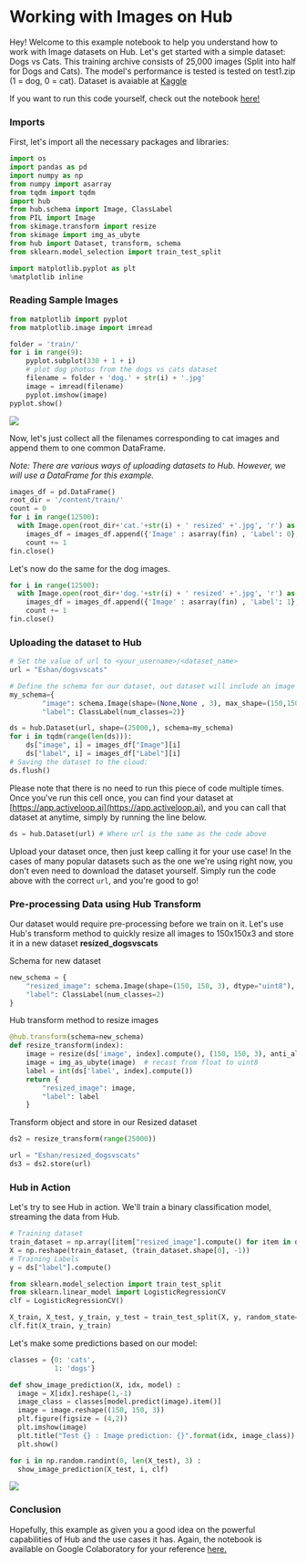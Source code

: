 # Working with Images on Hub
Hey! Welcome to this example notebook to help you understand how to work with Image datasets on Hub. Let's get started with a simple dataset: Dogs vs Cats. This training archive consists of 25,000 images (Split into half for Dogs and Cats). The model's performance is tested is tested on test1.zip (1 = dog, 0 = cat). 
Dataset is avaiable at [Kaggle](https://www.kaggle.com/c/dogs-vs-cats/overview)

If you want to run this code yourself, check out the notebook [here!](https://colab.research.google.com/drive/1hG9sjdgnpqQhXWAFqApXXRx5tqm-UuYY?usp=sharing)

### Imports
First, let's import all the necessary packages and libraries:
```py
import os
import pandas as pd
import numpy as np
from numpy import asarray
from tqdm import tqdm
import hub
from hub.schema import Image, ClassLabel
from PIL import Image
from skimage.transform import resize
from skimage import img_as_ubyte
from hub import Dataset, transform, schema
from sklearn.model_selection import train_test_split

import matplotlib.pyplot as plt
%matplotlib inline
```

### Reading Sample Images
```py
from matplotlib import pyplot
from matplotlib.image import imread

folder = 'train/'
for i in range(9):
	pyplot.subplot(330 + 1 + i)
    # plot dog photos from the dogs vs cats dataset
	filename = folder + 'dog.' + str(i) + '.jpg'
	image = imread(filename)
	pyplot.imshow(image)
pyplot.show()
```
![](/img/working_with_images1.png)


Now, let's just collect all the filenames corresponding to cat images and append them to one common DataFrame.

*Note: There are various ways of uploading datasets to Hub. However, we will use a DataFrame for this example.*

```py
images_df = pd.DataFrame()
root_dir = '/content/train/'
count = 0
for i in range(12500):
  with Image.open(root_dir+'cat.'+str(i) + ' resized' +'.jpg', 'r') as fin:
    images_df = images_df.append({'Image' : asarray(fin) , 'Label': 0}, ignore_index = True)
    count += 1
fin.close()
```
Let's now do the same for the dog images.
```py
for i in range(12500):
  with Image.open(root_dir+'dog.'+str(i) + ' resized' +'.jpg', 'r') as fin:
    images_df = images_df.append({'Image' : asarray(fin) , 'Label': 1}, ignore_index = True)
    count += 1
fin.close()
```


### Uploading the dataset to Hub
```py
# Set the value of url to <your_username>/<dataset_name>
url = "Eshan/dogsvscats"

# Define the schema for our dataset, out dataset will include an image with a corresponding label
my_schema={
        "image": schema.Image(shape=(None,None , 3), max_shape=(150,150,3), dtype="uint8"),
        "label": ClassLabel(num_classes=2)}

ds = hub.Dataset(url, shape=(25000,), schema=my_schema)
for i in tqdm(range(len(ds))):
    ds["image", i] = images_df["Image"][i]
    ds["label", i] = images_df["Label"][i]
# Saving the dataset to the cloud:
ds.flush()
```
Please note that there is no need to run this piece of code multiple times. Once you've run this cell once, you can find your dataset at [https://app.activeloop.ai](https://app.activeloop.ai), and you can call that dataset at anytime, simply by running the line below.
```py
ds = hub.Dataset(url) # Where url is the same as the code above
```
Upload your dataset once, then just keep calling it for your use case! In the cases of many popular datasets such as the one we're using right now, you don't even need to download the dataset yourself. Simply run the code above with the correct `url`, and you're good to go!

### Pre-processing Data using Hub Transform
Our dataset would require pre-processing before we train on it. Let's use Hub's transform method to quickly resize all images to 150x150x3 and store it in a new dataset **resized_dogsvscats**

Schema for new dataset
```py
new_schema = {
    "resized_image": schema.Image(shape=(150, 150, 3), dtype="uint8"),
    "label": ClassLabel(num_classes=2)
}
```

Hub transform method to resize images
```py
@hub.transform(schema=new_schema)
def resize_transform(index):
    image = resize(ds['image', index].compute(), (150, 150, 3), anti_aliasing=True)
    image = img_as_ubyte(image)  # recast from float to uint8
    label = int(ds['label', index].compute())
    return {
        "resized_image": image,
        "label": label
    }
```

Transform object and store in our Resized dataset
```py
ds2 = resize_transform(range(25000))

url = "Eshan/resized_dogsvscats"
ds3 = ds2.store(url)
```

### Hub in Action
Let's try to see Hub in action. We'll train a binary classification model, streaming the data from Hub. 

```py
# Training dataset
train_dataset = np.array([item["resized_image"].compute() for item in ds3])
X = np.reshape(train_dataset, (train_dataset.shape[0], -1))
# Training Labels
y = ds["label"].compute() 
```
```py
from sklearn.model_selection import train_test_split
from sklearn.linear_model import LogisticRegressionCV
clf = LogisticRegressionCV()

X_train, X_test, y_train, y_test = train_test_split(X, y, random_state=1, test_size=0.2, shuffle=True)
clf.fit(X_train, y_train)
```
Let's make some predictions based on our model:
```py
classes = {0: 'cats',
           1: 'dogs'}

def show_image_prediction(X, idx, model) :
  image = X[idx].reshape(1,-1)
  image_class = classes[model.predict(image).item()]
  image = image.reshape((150, 150, 3))
  plt.figure(figsize = (4,2))
  plt.imshow(image)
  plt.title("Test {} : Image prediction: {}".format(idx, image_class))
  plt.show()

for i in np.random.randint(0, len(X_test), 3) :
  show_image_prediction(X_test, i, clf)
```

![](/img/working_with_images2.png)

### Conclusion
Hopefully, this example as given you a good idea on the powerful capabilities of Hub and the use cases it has. Again, the notebook is available on Google Colaboratory for your reference [here.](https://colab.research.google.com/drive/1hG9sjdgnpqQhXWAFqApXXRx5tqm-UuYY?usp=sharing)